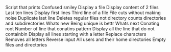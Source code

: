 Script that prints
Confused smiley
Display a file
Display content of 2 files
Last ten lines
Display first lines
Third line of a file
File cuts without making noise
Duplicate last line
Deletes regular files not directory
counts directories and subdirectories
Whats new
Being unique is bettr
Whats next
Conating root
Number of line that conatins pattern
Display all the line that do not containbin
Display all lines starting with a letter
Replace characters
Removes all letters
Reverse input
All users and their home directories
Empty files and directories

